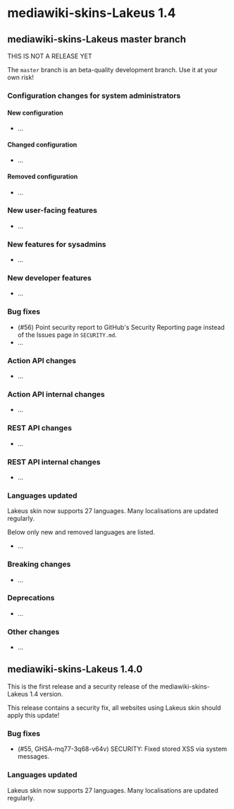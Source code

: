# mediawiki-skins-Lakeus 1.4

## mediawiki-skins-Lakeus master branch

THIS IS NOT A RELEASE YET

The `master` branch is an beta-quality development branch. Use it at your own
risk!

### Configuration changes for system administrators

#### New configuration

* …

#### Changed configuration

* …

#### Removed configuration

* …

### New user-facing features

* …

### New features for sysadmins

* …

### New developer features

* …

### Bug fixes

* (#56) Point security report to GitHub's Security Reporting page instead of the
  Issues page in `SECURITY.md`.
* …

### Action API changes

* …

### Action API internal changes

* …

### REST API changes

* …

### REST API internal changes

* …

### Languages updated

Lakeus skin now supports 27 languages. Many localisations are updated regularly.

Below only new and removed languages are listed.

* …

### Breaking changes

* …

### Deprecations

* …

### Other changes

* …

## mediawiki-skins-Lakeus 1.4.0

This is the first release and a security release of the mediawiki-skins-Lakeus 1.4 version.

This release contains a security fix, all websites using Lakeus skin should apply this update!

### Bug fixes

* (#55, GHSA-mq77-3q68-v64v) SECURITY: Fixed stored XSS via system messages.

### Languages updated

Lakeus skin now supports 27 languages. Many localisations are updated regularly.
